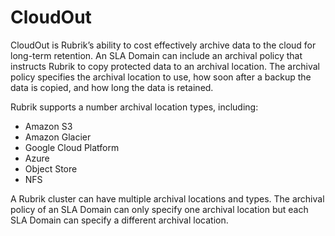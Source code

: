 # CloudOut

CloudOut is Rubrik’s ability to cost effectively archive data to the cloud for long-term retention. An SLA Domain can include an archival policy that instructs Rubrik to copy protected data to an archival location. The archival policy specifies the archival location to use, how soon after a backup the data is copied, and how long the data is retained.

Rubrik supports a number archival location types, including:

* Amazon S3
* Amazon Glacier
* Google Cloud Platform 
* Azure
* Object Store
* NFS

A Rubrik cluster can have multiple archival locations and types. The archival policy of an SLA Domain can only specify one archival location but each SLA Domain can specify a different archival location.

